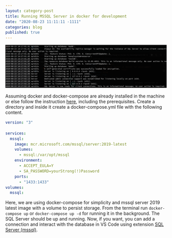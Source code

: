 ```yaml
---
layout: category-post
title: Running MSSQL Server in docker for development
date: "2020-08-23 11:11:11 -1111"
categories: blog
published: true
---
```


![MSSQL in docker](/assets/images/docker-post4-cover.png)

Assuming docker and docker-compose are already installed in the machine or else follow the instruction [here](https://docs.docker.com/compose/install/), including the prerequisites.
Create a directory and inside it create a docker-compose.yml file with the following content.

```yaml
version: "3"

services:
  mssql:
    image: mcr.microsoft.com/mssql/server:2019-latest
    volumes:
      - mssql:/var/opt/mssql
    environment:
      - ACCEPT_EULA=Y
      - SA_PASSWORD=yourStrong(!)Password
    ports:
      - "1433:1433"
volumes:
  mssql:
```

Here, we are using docker-compose for simplicity and mssql server 2019 latest image with a volume to persist storage. From the terminal run `docker-compose up` or `docker-compose up -d` for running it in the background. The SQL Server should be up and running.
Now, if you want, you can add a connection and interact with the database in VS Code using extension [SQL Server (mssql)](https://marketplace.visualstudio.com/items?itemName=ms-mssql.mssql).
